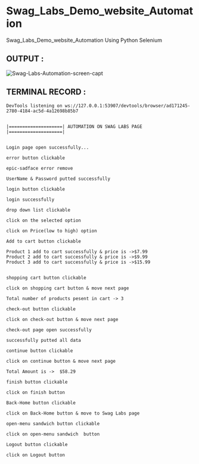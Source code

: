 # Swag_Labs_Demo_website_Automation
Swag_Labs_Demo_website_Automation Using Python Selenium

## OUTPUT :

![Swag-Labs-Automation-screen-capt](https://github.com/RinaProg/Swag_Labs_Demo_website_Automation/assets/122221586/5fa67fc6-1d77-4942-af2d-070d19455810)

## TERMINAL RECORD :
```
DevTools listening on ws://127.0.0.1:53907/devtools/browser/ad171245-2780-4184-ac5d-4a12698b85b7


|====================| AUTOMATION ON SWAG LABS PAGE |====================|


Login page open successfully...

error button clickable 
 
epic-sadface error remove 

UserName & Password putted successfully  

login button clickable 

login successfully 

drop down list clickable  

click on the selected option 

click on Price(low to high) option 

Add to cart button clickable 

Product 1 add to cart successfully & price is ->$7.99
Product 2 add to cart successfully & price is ->$9.99
Product 3 add to cart successfully & price is ->$15.99


shopping cart button clickable 

click on shopping cart button & move next page 

Total number of products pesent in cart -> 3 

check-out button clickable 

click on check-out button & move next page 

check-out page open successfully 

successfully putted all data 

continue button clickable 

click on continue button & move next page 

Total Amount is ->  $58.29 

finish button clickable 

click on finish button 

Back-Home button clickable 

click on Back-Home button & move to Swag Labs page 

open-menu sandwich button clickable 

click on open-menu sandwich  button 

Logout button clickable 

click on Logout button 

```
